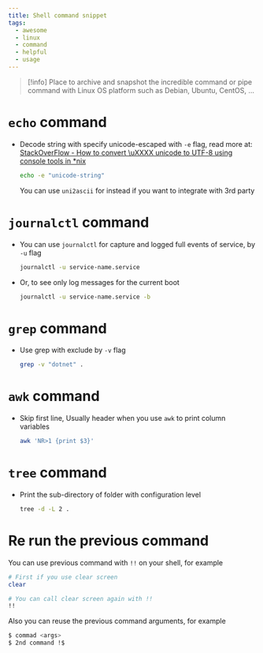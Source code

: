 ```yaml
---
title: Shell command snippet
tags:
  - awesome
  - linux
  - command
  - helpful
  - usage
---
```

>[!info]
>Place to archive and snapshot the incredible command or pipe command with Linux OS platform such as Debian, Ubuntu, CentOS, ...

# `echo` command

- Decode string with specify unicode-escaped with `-e` flag, read more at: [StackOverFlow - How to convert \uXXXX unicode to UTF-8 using console tools in *nix](https://stackoverflow.com/questions/8795702/how-to-convert-uxxxx-unicode-to-utf-8-using-console-tools-in-nix)
	```bash
	echo -e "unicode-string"
	```

	You can use `uni2ascii` for instead if you want to integrate with 3rd party

# `journalctl` command

- You can use `journalctl` for capture and logged full events of service, by `-u` flag

	```bash
	journalctl -u service-name.service
	```

- Or, to see only log messages for the current boot

	```bash
	journalctl -u service-name.service -b
	```


# `grep` command

- Use grep with exclude by `-v` flag

	```bash
	grep -v "dotnet" .
	```

# `awk` command

- Skip first line, Usually header when you use `awk` to print column variables

	```bash
	awk 'NR>1 {print $3}'
	```

# `tree` command

- Print the sub-directory of folder with configuration level

	```bash
	tree -d -L 2 .
	```

# Re run the previous command

You can use previous command with `!!` on your shell, for example

```bash
# First if you use clear screen
clear

# You can call clear screen again with !!
!!
```

Also you can reuse the previous command arguments, for example

```bash
$ commad <args>
$ 2nd command !$
```
